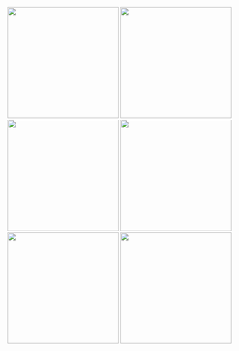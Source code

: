 <p float="left">
 <img src="https://user-images.githubusercontent.com/106794778/173137401-515abbcf-2941-4f49-bd94-0ca14c424e70.jpg" width="250" height:"500" >

 <img src="https://user-images.githubusercontent.com/106794778/173138362-c7712de7-ca50-49af-8cd8-51c8d7a6f116.jpg" width="250" >

 <img src="https://user-images.githubusercontent.com/106794778/173138945-2229e93d-0bd6-4dfe-87d8-54c287a8f586.jpg" width="250" >

<img src="https://user-images.githubusercontent.com/106794778/173139109-d5789113-9e28-4f8f-a36d-f9918c479690.jpg" width="250" >

<img src="https://user-images.githubusercontent.com/106794778/173139284-eea88b54-0288-4be3-adc0-15faf57da7c1.jpg" width="250" >
<img src="https://user-images.githubusercontent.com/106794778/173139484-aca791c0-a3ea-479f-92b0-c58ed0a0d48b.jpg" width="250" >


</p>
